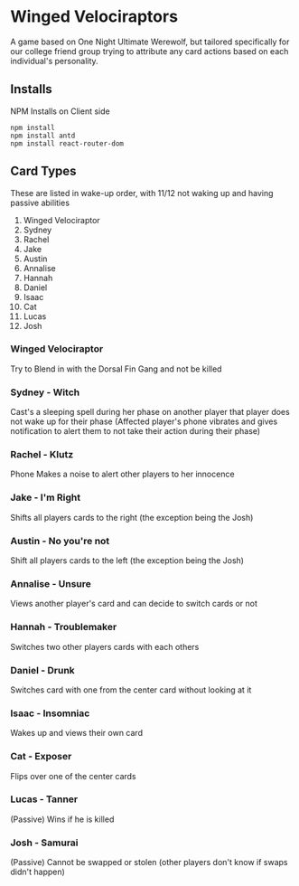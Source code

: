 # Winged Velociraptors

A game based on One Night Ultimate Werewolf, but tailored specifically for our college friend group trying to attribute
any card actions based on each individual's personality. 

## Installs

NPM Installs on Client side

```
npm install
npm install antd 
npm install react-router-dom
```

## Card Types
These are listed in wake-up order, with 11/12 not waking up and having passive abilities

1. Winged Velociraptor
2. Sydney
3. Rachel
4. Jake
5. Austin
6. Annalise
7. Hannah
8. Daniel
9. Isaac 
10. Cat
11. Lucas
12. Josh

### Winged Velociraptor
Try to Blend in with the Dorsal Fin Gang and not be killed
### Sydney - Witch
Cast's a sleeping spell during her phase on another player that player does not wake up for their phase
(Affected player's phone vibrates and gives notification to alert them to not take their action during their phase) 
### Rachel - Klutz
Phone Makes a noise to alert other players to her innocence
### Jake - I'm Right
Shifts all players cards to the right (the exception being the Josh)
### Austin - No you're not
Shift all players cards to the left (the exception being the Josh)
### Annalise - Unsure
Views another player's card and can decide to switch cards or not
### Hannah - Troublemaker
Switches two other players cards with each others
### Daniel - Drunk
Switches card with one from the center card without looking at it
### Isaac - Insomniac
Wakes up and views their own card
### Cat - Exposer
Flips over one of the center cards
### Lucas - Tanner
(Passive) Wins if he is killed
### Josh - Samurai
(Passive) Cannot be swapped or stolen (other players don't know if swaps didn't happen) 

